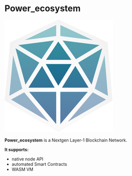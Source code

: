 # Power_ecosystem

![Example banner](/img/logo.png)

**Power_ecosystem** is a Nextgen Layer-1 Blockchain Network.

**It supports:**

- native node API
- automated Smart Contracts
- WASM VM
